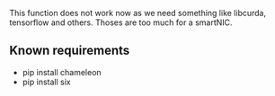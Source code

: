 This function does not work now as we need something like libcurda, tensorflow and others.
Thoses are too much for a smartNIC.

## Known requirements

- pip install chameleon
- pip install six
